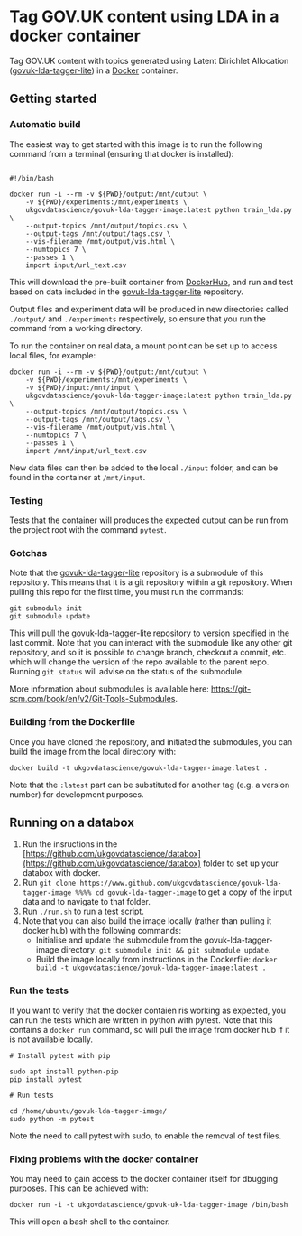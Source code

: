 # Tag GOV.UK content using LDA in a docker container 

Tag GOV.UK content with topics generated using Latent Dirichlet Allocation ([govuk-lda-tagger-lite](https://github.com/ukgovdatascience/govuk-lda-tagger-lite)) in a [Docker](https://www.docker.com) container. 

## Getting started

### Automatic build

The easiest way to get started with this image is to run the following command from a terminal (ensuring that docker is installed):

```

#!/bin/bash

docker run -i --rm -v ${PWD}/output:/mnt/output \
    -v ${PWD}/experiments:/mnt/experiments \
    ukgovdatascience/govuk-lda-tagger-image:latest python train_lda.py \
    --output-topics /mnt/output/topics.csv \
    --output-tags /mnt/output/tags.csv \
    --vis-filename /mnt/output/vis.html \
    --numtopics 7 \
    --passes 1 \
    import input/url_text.csv

```

This will download the pre-built container from [DockerHub](https://hub.docker.com/r/ukgovdatascience/govuk-lda-tagger-image/), and run and test based on data included in the [govuk-lda-tagger-lite](https://github.com/ukgovdatascience/govuk-lda-tagger-lite) repository.

Output files and experiment data will be produced in new directories called `./output/` and `./experiments` respectively, so ensure that you run the command from a working directory.

To run the container on real data, a mount point can be set up to access local files, for example:

```
docker run -i --rm -v ${PWD}/output:/mnt/output \
    -v ${PWD}/experiments:/mnt/experiments \
    -v ${PWD}/input:/mnt/input \
    ukgovdatascience/govuk-lda-tagger-image:latest python train_lda.py \
    --output-topics /mnt/output/topics.csv \
    --output-tags /mnt/output/tags.csv \
    --vis-filename /mnt/output/vis.html \
    --numtopics 7 \
    --passes 1 \
    import /mnt/input/url_text.csv
```

New data files can then be added to the local `./input` folder, and can be found in the container at `/mnt/input`.

### Testing

Tests that the container will produces the expected output can be run from the project root with the command `pytest`.

### Gotchas

Note that the [govuk-lda-tagger-lite](https://github.com/ukgovdatascience/govuk-lda-tagger-lite) repository is a submodule of this repository. This means that it is a git repository within a git repository. When pulling this repo for the first time, you must run the commands:

```
git submodule init
git submodule update
```
This will pull the govuk-lda-tagger-lite repository to version specified in the last commit. Note that you can interact with the submodule like any other git repository, and so it is possible to change branch, checkout a commit, etc. which will change the version of the repo available to the parent repo. Running `git status` will advise on the status of the submodule.

More information about submodules is available here: https://git-scm.com/book/en/v2/Git-Tools-Submodules.

### Building from the Dockerfile

Once you have cloned the repository, and initiated the submodules, you can build the image from the local directory with:

```
docker build -t ukgovdatascience/govuk-lda-tagger-image:latest .
```

Note that the `:latest` part can be substituted for another tag (e.g. a version number) for development purposes.

## Running on a databox

1. Run the insructions in the [https://github.com/ukgovdatascience/databox](https://github.com/ukgovdatascience/databox) folder to set up your databox with docker.
2. Run `git clone https://www.github.com/ukgovdatascience/govuk-lda-tagger-image %%%% cd govuk-lda-tagger-image` to get a copy of the input data and to navigate to that folder.
3. Run `./run.sh` to run a test script.
4. Note that you can also build the image locally (rather than pulling it docker hub) with the following commands:
    * Initialise and update the submodule from the govuk-lda-tagger-image directory: `git submodule init && git submodule update`.
    * Build the image locally from instructions in the Dockerfile: `docker build -t ukgovdatascience/govuk-lda-tagger-image:latest .`

### Run the tests

If you want to verify that the docker contaien ris working as expected, you can run the tests which are written in python with pytest. Note that this contains a `docker run` command, so will pull the image from docker hub if it is not available locally.

```
# Install pytest with pip

sudo apt install python-pip
pip install pytest

# Run tests

cd /home/ubuntu/govuk-lda-tagger-image/
sudo python -m pytest
```

Note the need to call pytest with sudo, to enable the removal of test files.

### Fixing problems with the docker container

You may need to gain access to the docker container itself for dbugging purposes. This can be achieved with:

```
docker run -i -t ukgovdatascience/govuk-uk-lda-tagger-image /bin/bash
```

This will open a bash shell to the container.
